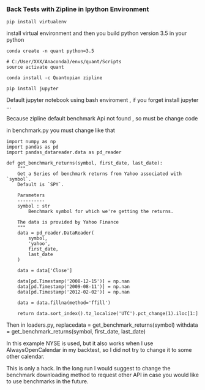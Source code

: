 ### Back Tests with Zipline in Ipython Environment

```
pip install virtualenv
```
install virtual environment and then you build python version 3.5 in your python

```
conda create -n quant python=3.5
```

```
# C:/User/XXX/Anaconda3/envs/quant/Scripts
source activate quant
```

```
conda install -c Quantopian zipline

pip install jupyter
```
Default jupyter notebook using bash enviroment , if you forget install jupyter ... 

Because zipline default benchmark Api not found , so must be change code 

in benchmark.py you must change like that
```
import numpy as np
import pandas as pd
import pandas_datareader.data as pd_reader

def get_benchmark_returns(symbol, first_date, last_date):
    """
    Get a Series of benchmark returns from Yahoo associated with `symbol`.
    Default is `SPY`.

    Parameters
    ----------
    symbol : str
        Benchmark symbol for which we're getting the returns.

    The data is provided by Yahoo Finance
    """
    data = pd_reader.DataReader(
        symbol,
        'yahoo',
        first_date,
        last_date
    )

    data = data['Close']

    data[pd.Timestamp('2008-12-15')] = np.nan
    data[pd.Timestamp('2009-08-11')] = np.nan
    data[pd.Timestamp('2012-02-02')] = np.nan

    data = data.fillna(method='ffill')

    return data.sort_index().tz_localize('UTC').pct_change(1).iloc[1:]
```

Then in loaders.py, replacedata = get_benchmark_returns(symbol) withdata = get_benchmark_returns(symbol, first_date, last_date)

In this example NYSE is used, but it also works when I use AlwaysOpenCalendar in my backtest, so I did not try to change it to some other calendar.

This is only a hack. In the long run I would suggest to change the benchmark downloading method to request other API in case you would like to use benchmarks in the future.
